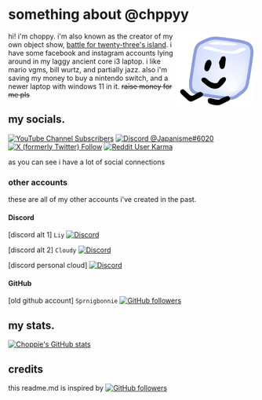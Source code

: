 <h1 id=about>something about @chppyy</h1>

<img alt="Profile Picture" align="right" height="150em" src="smolicy.png">

hi! i'm choppy. i'm also known as the creator of my own object show, <a href="https://battle-for-23s-hotel.fandom.com/wiki/Battle_for_Twenty-Three%27s_Hotel_Wiki">battle for twenty-three's island</a>. i have some facebook and instagram accounts lying around in my laggy ancient core i3 laptop. i like mario vgms, bill wurtz, and partially jazz. also i'm saving my money to buy a nintendo switch, and a newer laptop with windows 11 in it. ~~raise money for me pls~~

<h2 id=social>my socials.</h2>

[![YouTube Channel Subscribers](https://img.shields.io/youtube/channel/subscribers/UCVPYKUzSphhg6Z8WRwthrxQ?style=flat&logo=youtube&logoColor=ffffff&label=Mario_184&labelColor=ff0000&color=4c439b)](https://www.youtube.com/channel/UCVPYKUzSphhg6Z8WRwthrxQ)
[![Discord @Japanisme#6020](https://dcbadge.vercel.app/api/shield/832629415828914248?style=flat&theme=full-presence&compact=true&logoColor=ffffff)](https://discord.com/users/832629415828914248)
[![X (formerly Twitter) Follow](https://img.shields.io/twitter/follow/sjm184?label=%40sjm184&style=flat&logo=x&logoColor=white&labelColor=000000&color=00acee)](https://twitter.com/sjm184)
[![Reddit User Karma](https://img.shields.io/reddit/user-karma/combined/SJM184?style=flat&logo=reddit&logoColor=white&label=u%2FSJM184&labelColor=FF4500&color=%231f1e1e)](https://www.reddit.com/user/SJM184)

as you can see i have a lot of social connections

<h3 id=alts>other accounts</h3>

these are all of my other accounts i've created in the past.

<h4 id=dscalt>Discord</h4>

[discord alt 1] `Liy`
[![Discord](https://dcbadge.vercel.app/api/shield/913646560838041660?style=flat&theme=full-presence&compact=true&logoColor=ffffff)](https://discord.com/users/913646560838041660)

[discord alt 2] `Cloudy`
[![Discord](https://dcbadge.vercel.app/api/shield/936172812564041768?style=flat&theme=full-presence&compact=true&logoColor=ffffff)](https://discord.com/users/936172812564041768)

[discord personal cloud]
[![Discord](https://dcbadge.vercel.app/api/shield/1119587808013733888?style=flat&theme=full-presence&compact=true&logoColor=ffffff)](https://discord.com/users/1119587808013733888)

<h4 id=git>GitHub</h4>

[old github account] `Sprnigbonnie`
[![GitHub followers](https://img.shields.io/github/followers/deadspringlock?label=%40Sprnigbonnie&logo=github&labelColor=db9216&color=353945)](https://github.com/deadspringlock)

<h2 id=stats>my stats.</h2>

[![Choppie's GitHub stats](https://github-readme-stats.vercel.app/api?username=chppyy&show_icons=true&theme=transparent&text_color=ffffff&title_color=ffffff&hide_rank=true&hide_border=true)](https://github.com/chppyy)

<h2 id=cre>credits</h2>

this readme.md is inspired by 
[![GitHub followers](https://img.shields.io/github/followers/brckd?label=%40brckd&logo=github&labelColor=008afb&color=353945)](https://github.com/brckd)
</picture>
